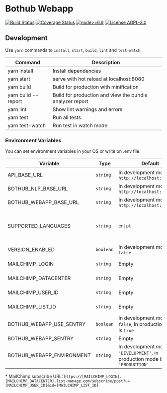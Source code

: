 # Bothub Webapp

[![Build Status](https://travis-ci.org/bothub-it/bothub-webapp.svg?branch=master)](https://travis-ci.org/bothub-it/bothub-webapp) [![Coverage Status](https://coveralls.io/repos/github/push-flow/bothub-webapp/badge.svg?branch=master)](https://coveralls.io/github/push-flow/bothub-webapp?branch=master) [![node>=6.9](https://img.shields.io/badge/node-%3E%3D6.9-blue.svg)](https://nodejs.org/en/download/releases/) [![License AGPL-3.0](https://img.shields.io/badge/license-%20AGPL--3.0-yellow.svg)](https://github.com/bothub-it/bothub-webapp/blob/master/LICENSE)

## Development

Use ```yarn``` commands to ```install```, ```start```, ```build```, ```lint``` and ```test-watch```.

| Command | Description |
|--|--|
| yarn install | Install dependencies
| yarn start | serve with hot reload at localhost:8080
| yarn build | Build for production with minification
| yarn build --report | Build for production and view the bundle analyzer report
| yarn lint | Show lint warnings and errors
| yarn test | Run all tests
| yarn test-watch | Run test in watch mode

### Environment Variables

You can set environment variables in your OS or write on .env file.

| Variable | Type | Default | Description |
|--|--|--|--|
| API_BASE_URL | `string` | In development mode is `http://localhost:8000/api` | [bothub-engine](https://github.com/bothub-it/bothub-engine) HTTP service API URL
| BOTHUB_NLP_BASE_URL | `string` | In development mode is `http://localhost:2657/` | Bothub NLP service URL
| BOTHUB_WEBAPP_BASE_URL | `string` | In development mode is `http://localhost:8080/` | Bothub Webapp service URL
| SUPPORTED_LANGUAGES | `string` | `en\|pt` | Check description and formatation in [bothub-engine SUPPORTED_LANGUAGES environment variable](https://github.com/bothub-it/bothub-engine#environment-variables)
| VERSION_ENABLED | `boolean` | In development mode is `false` | Should Bothub show version options*
| MAILCHIMP_LOGIN | `string` | Empty | Check MailChimp subscribe URL*
| MAILCHIMP_DATACENTER | `string` | Empty | Check MailChimp subscribe URL*
| MAILCHIMP_USER_ID | `string` | Empty | Check MailChimp subscribe URL*
| MAILCHIMP_LIST_ID | `string` | Empty | Check MailChimp subscribe URL*
| BOTHUB_WEBAPP_USE_SENTRY | `boolean` | In development mode is `false`, in production mode is `true` | Enable [sentri.io](https://sentry.io/welcome/) tracking*
| BOTHUB_WEBAPP_SENTRY | `string` | Empty | Sentry.io DNS*
| BOTHUB_WEBAPP_ENVIRONMENT | `string` | In development mode is `'DEVELOPMENT'`, in production mode is `'PRODUCTION'` | Running environment for sentry.io*

\* MailChimp subscribe URL: `https://[MAILCHIMP_LOGIN].[MAILCHIMP_DATACENTER].list-manage.com/subscribe/post?u=[MAILCHIMP_USER_ID]&id=[MAILCHIMP_LIST_ID]`

